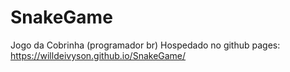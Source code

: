 # SnakeGame
Jogo da Cobrinha (programador br)
Hospedado no github pages: https://willdeivyson.github.io/SnakeGame/
